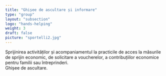```yaml
---
title: "Ghișee de ascultare și informare"
type: "group"
layout: "subsection"
logo: "hands-helping"
weight: 3
draft: false
picture: "sportelli2.jpg"
---
```


Sprijinirea activităților și acompaniamentul la practicile de acces la măsurile de sprijin economic, de solicitare a voucherelor, a contribuțiilor economice pentru familii sau întreprinderi.   
Ghișee de ascultare.
